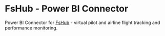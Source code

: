 # FsHub - Power BI Connector
Power BI Connector for [FsHub](https://fshub.io/) - virtual pilot and airline flight tracking and performance monitoring.
